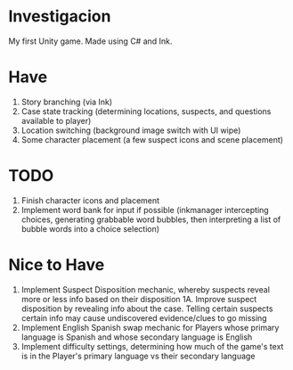 # Investigacion
My first Unity game. Made using C# and Ink.


# Have
1. Story branching (via Ink)
2. Case state tracking (determining locations, suspects, and questions available to player)
3. Location switching (background image switch with UI wipe)
4. Some character placement (a few suspect icons and scene placement)


# TODO
1. Finish character icons and placement
2. Implement word bank for input if possible (inkmanager intercepting choices, generating grabbable word bubbles, then interpreting a list of bubble words into a choice selection)


# Nice to Have
1. Implement Suspect Disposition mechanic, whereby suspects reveal more or less info based on their disposition
  1A. Improve suspect disposition by revealing info about the case. Telling certain suspects certain info may cause undiscovered evidence/clues to go missing
2. Implement English Spanish swap mechanic for Players whose primary language is Spanish and whose secondary language is English
3. Implement difficulty settings, determining how much of the game's text is in the Player's primary language vs their secondary language
